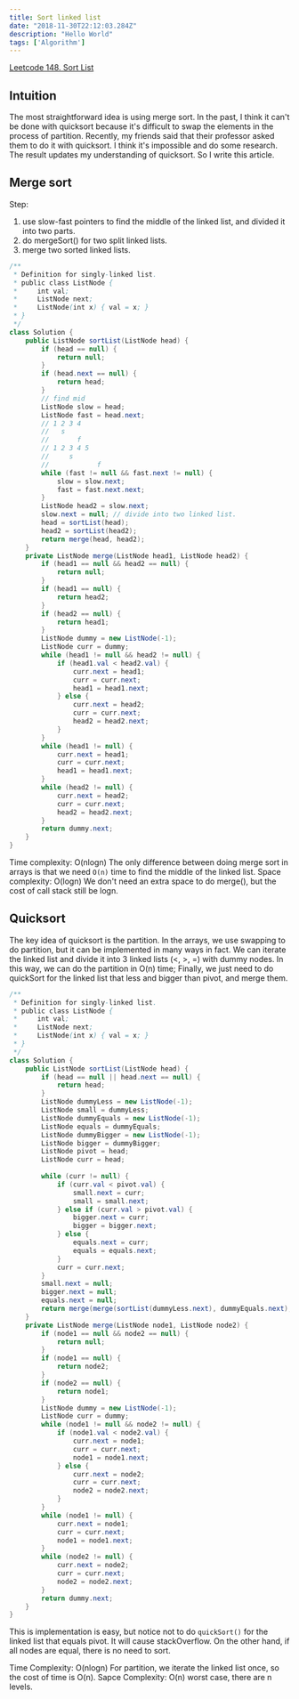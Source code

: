 ```yaml
---
title: Sort linked list 
date: "2018-11-30T22:12:03.284Z"
description: "Hello World"
tags: ['Algorithm']
---
```


[Leetcode 148. Sort List](https://leetcode.com/problems/sort-list/)

## Intuition
The most straightforward idea is using merge sort. In the past, I think it can't be done with quicksort because it's difficult to swap the elements in the process of partition. Recently, my friends said that their professor asked them to do it with quicksort. I think it's impossible and do some research. The result updates my understanding of quicksort. So I write this article.
## Merge sort
Step:
1. use slow-fast pointers to find the middle of the linked list, and divided it into two parts.
2. do mergeSort() for two split linked lists.
3. merge two sorted linked lists.

```java
/**
 * Definition for singly-linked list.
 * public class ListNode {
 *     int val;
 *     ListNode next;
 *     ListNode(int x) { val = x; }
 * }
 */
class Solution {
    public ListNode sortList(ListNode head) {
        if (head == null) {
            return null;
        }
        if (head.next == null) {
            return head;
        }
        // find mid
        ListNode slow = head;
        ListNode fast = head.next;
        // 1 2 3 4
        //   s
        //       f
        // 1 2 3 4 5
        //     s
        //            f
        while (fast != null && fast.next != null) {
            slow = slow.next;
            fast = fast.next.next;
        }
        ListNode head2 = slow.next;
        slow.next = null; // divide into two linked list.
        head = sortList(head);
        head2 = sortList(head2);
        return merge(head, head2);
    }
    private ListNode merge(ListNode head1, ListNode head2) {
        if (head1 == null && head2 == null) {
            return null;
        }
        if (head1 == null) {
            return head2;
        }
        if (head2 == null) {
            return head1;
        }
        ListNode dummy = new ListNode(-1);
        ListNode curr = dummy;
        while (head1 != null && head2 != null) {
            if (head1.val < head2.val) {
                curr.next = head1;
                curr = curr.next;
                head1 = head1.next;
            } else {
                curr.next = head2;
                curr = curr.next;
                head2 = head2.next;
            }
        }
        while (head1 != null) {
            curr.next = head1;
            curr = curr.next;
            head1 = head1.next;
        }
        while (head2 != null) {
            curr.next = head2;
            curr = curr.next;
            head2 = head2.next;
        }
        return dummy.next;
    }
}
```

Time complexity: O(nlogn)
The only difference between doing merge sort in arrays is that we need `O(n)` time to find the middle of the linked list.
Space complexity: O(logn) 
We don't need an extra space to do merge(), but the cost of call stack still be logn.
## Quicksort
The key idea of quicksort is the partition.
In the arrays, we use swapping to do partition, but it can be implemented in many ways in fact. We can iterate the linked list and divide it into 3 linked lists (<, >, =) with dummy nodes.  In this way, we can do the partition in O(n) time; Finally, we just need to do quickSort for the linked list that less and bigger than pivot, and merge them.

```java
/**
 * Definition for singly-linked list.
 * public class ListNode {
 *     int val;
 *     ListNode next;
 *     ListNode(int x) { val = x; }
 * }
 */
class Solution {
    public ListNode sortList(ListNode head) {
        if (head == null || head.next == null) {
            return head;
        }
        ListNode dummyLess = new ListNode(-1);
        ListNode small = dummyLess;
        ListNode dummyEquals = new ListNode(-1);
        ListNode equals = dummyEquals;
        ListNode dummyBigger = new ListNode(-1);
        ListNode bigger = dummyBigger;
        ListNode pivot = head;
        ListNode curr = head;
        
        while (curr != null) {
            if (curr.val < pivot.val) {
                small.next = curr;
                small = small.next;
            } else if (curr.val > pivot.val) {
                bigger.next = curr;
                bigger = bigger.next;
            } else {
                equals.next = curr;
                equals = equals.next;
            }
            curr = curr.next;
        }
        small.next = null;
        bigger.next = null;
        equals.next = null;
        return merge(merge(sortList(dummyLess.next), dummyEquals.next), sortList(dummyBigger.next));
    }
    private ListNode merge(ListNode node1, ListNode node2) {
        if (node1 == null && node2 == null) {
            return null;
        }
        if (node1 == null) {
            return node2;
        }
        if (node2 == null) {
            return node1;
        }
        ListNode dummy = new ListNode(-1);
        ListNode curr = dummy;
        while (node1 != null && node2 != null) {
            if (node1.val < node2.val) {
                curr.next = node1;
                curr = curr.next;
                node1 = node1.next;
            } else {
                curr.next = node2;
                curr = curr.next;
                node2 = node2.next;
            }
        }
        while (node1 != null) {
            curr.next = node1;
            curr = curr.next;
            node1 = node1.next;
        }
        while (node2 != null) {
            curr.next = node2;
            curr = curr.next;
            node2 = node2.next;
        }
        return dummy.next;
    }
}
```

This is implementation is easy, but notice not to do `quickSort()` for the linked list that equals pivot. It will cause stackOverflow. On the other hand, if all nodes are equal, there is no need to sort.

Time Complexity: O(nlogn)
For partition, we iterate the linked list once, so the cost of time is O(n).
Sapce Complexity: O(n) 
worst case, there are n levels.
